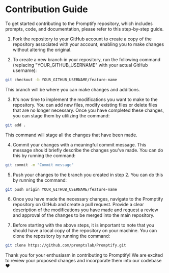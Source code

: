 # Contribution Guide


To get started contributing to the Promptify repository, which includes prompts, code, and documentation, please refer to this step-by-step guide.

1. Fork the repository to your GitHub account to create a copy of the repository associated with your account, enabling you to make changes without altering the original.

2. To create a new branch in your repository, run the following command (replacing "YOUR_GITHUB_USERNAME" with your actual GitHub username):
```bash
git checkout -b YOUR_GITHUB_USERNAME/feature-name
```
This branch will be where you can make changes and additions.

3. It's now time to implement the modifications you want to make to the repository. You can add new files, modify existing files or delete files that are no longer necessary. Once you have completed these changes, you can stage them by utilizing the command:
```bash
git add .
``` 
This command will stage all the changes that have been made.

4. Commit your changes with a meaningful commit message. This message should briefly describe the changes you've made. You can do this by running the command:
```bash
git commit -m "Commit message"
```

5. Push your changes to the branch you created in step 2. You can do this by running the command:
```bash
git push origin YOUR_GITHUB_USERNAME/feature-name
```

6. Once you have made the necessary changes, navigate to the Promptify repository on GitHub and create a pull request. Provide a clear description of the modifications you have made and request a review and approval of the changes to be merged into the main repository.

7. Before starting with the above steps, it is important to note that you should have a local copy of the repository on your machine. You can clone the repository by running the command:
```bash
git clone https://github.com/promptslab/Promptify.git
```

Thank you for your enthusiasm in contributing to Promptify! We are excited to review your proposed changes and incorporate them into our codebase :heart:
